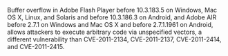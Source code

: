 Buffer overflow in Adobe Flash Player before 10.3.183.5 on Windows, Mac OS X, Linux, and Solaris and before 10.3.186.3 on Android, and Adobe AIR before 2.7.1 on Windows and Mac OS X and before 2.7.1.1961 on Android, allows attackers to execute arbitrary code via unspecified vectors, a different vulnerability than CVE-2011-2134, CVE-2011-2137, CVE-2011-2414, and CVE-2011-2415.